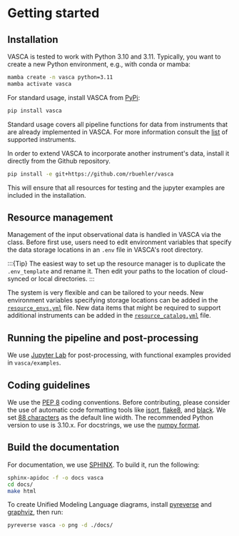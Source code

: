 # Getting started

## Installation

VASCA is tested to work with Python 3.10 and 3.11. Typically, you want to create a new
Python environment, e.g., with conda or mamba:

```bash
mamba create -n vasca python=3.11
mamba activate vasca
```

For standard usage, install VASCA from [PyPi](https://pypi.org/project/vasca/):

```bash
pip install vasca
```
Standard usage covers all pipeline functions for data from instruments that are already
implemented in VASCA. For more information consult the [list](user_guide/index.md#supported-instruments)
of supported instruments.

In order to extend VASCA to incorporate another instrument's data, install it directly
from the Github repository.

```bash
pip install -e git+https://github.com/rbuehler/vasca
```
This will ensure that all resources for testing and the jupyter examples are included in
the installation.

## Resource management

Management of the input observational data is handled in VASCA via the
[](#ResourceManager) class. Before first use, users need to edit environment variables
that specify the data storage locations in an `.env` file in VASCA's root directory.

:::{Tip}
The easiest way to set up the resource manager is to duplicate the `.env_template` and
rename it. Then edit your paths to the location of cloud-synced or local directories.
:::

The system is very flexible and can be tailored to your needs. New environment variables
specifying storage locations can be added in the [`resource_envs.yml`](https://github.com/rbuehler/vasca/blob/main/vasca/resource_metadata/resource_envs.yml)
file. New data items that might be required to support additional instruments can be
added in the [`resource_catalog.yml`](https://github.com/rbuehler/vasca/blob/main/vasca/resource_metadata/resource_catalog.yml)
file.

## Running the pipeline and post-processing

We use [Jupyter Lab](https://github.com/jupyterlab/jupyterlab) for post-processing, with functional examples provided in `vasca/examples`.

## Coding guidelines

We use the [PEP 8](https://realpython.com/python-pep8/) coding conventions. Before contributing, please consider the use of automatic code formatting tools like [isort](https://github.com/pycqa/isort), [flake8](https://github.com/PyCQA/flake8), and [black](https://black.readthedocs.io/en/stable/#). We set [88 characters](https://black.readthedocs.io/en/stable/the_black_code_style/current_style.html?highlight=88%20#line-length) as the default line width. The recommended Python version to use is 3.10.x. For docstrings, we use the [numpy format](https://sphinxcontrib-napoleon.readthedocs.io/en/latest/example_numpy.html).

## Build the documentation

For documentation, we use [SPHINX](https://www.sphinx-doc.org/en/master/). To build it, run the following:

```bash
sphinx-apidoc -f -o docs vasca
cd docs/
make html
```

To create Unified Modeling Language diagrams, install [pyreverse](https://pylint.pycqa.org/en/latest/pyreverse.html) and [graphviz](https://graphviz.org/), then run:

```bash
pyreverse vasca -o png -d ./docs/
```
